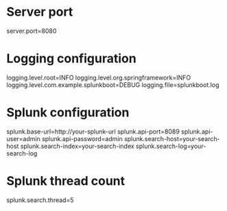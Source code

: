# Server port
server.port=8080

# Logging configuration
logging.level.root=INFO
logging.level.org.springframework=INFO
logging.level.com.example.splunkboot=DEBUG
logging.file=splunkboot.log

# Splunk configuration
splunk.base-url=http://your-splunk-url
splunk.api-port=8089
splunk.api-user=admin
splunk.api-password=admin
splunk.search-host=your-search-host
splunk.search-index=your-search-index
splunk.search-log=your-search-log

# Splunk thread count
splunk.search.thread=5

